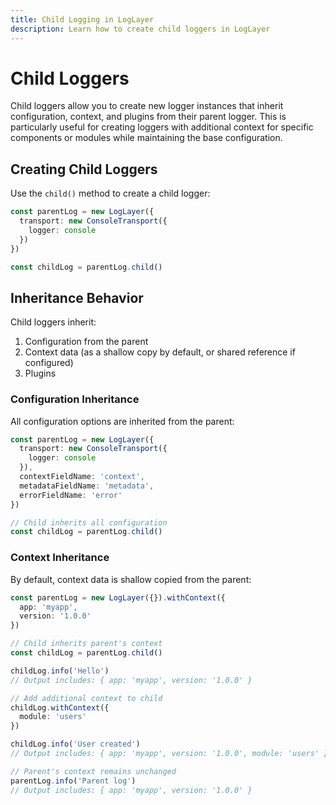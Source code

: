 ```yaml
---
title: Child Logging in LogLayer
description: Learn how to create child loggers in LogLayer
---
```


# Child Loggers

Child loggers allow you to create new logger instances that inherit configuration, context, and plugins from their parent logger. This is particularly useful for creating loggers with additional context for specific components or modules while maintaining the base configuration.

## Creating Child Loggers

Use the `child()` method to create a child logger:

```typescript
const parentLog = new LogLayer({
  transport: new ConsoleTransport({
    logger: console
  })
})

const childLog = parentLog.child()
```

## Inheritance Behavior

Child loggers inherit:
1. Configuration from the parent
2. Context data (as a shallow copy by default, or shared reference if configured)
3. Plugins

### Configuration Inheritance

All configuration options are inherited from the parent:

```typescript
const parentLog = new LogLayer({
  transport: new ConsoleTransport({
    logger: console
  }),
  contextFieldName: 'context',
  metadataFieldName: 'metadata',
  errorFieldName: 'error'
})

// Child inherits all configuration
const childLog = parentLog.child()
```

### Context Inheritance

By default, context data is shallow copied from the parent:

```typescript
const parentLog = new LogLayer({}).withContext({
  app: 'myapp',
  version: '1.0.0'
})

// Child inherits parent's context
const childLog = parentLog.child()

childLog.info('Hello')
// Output includes: { app: 'myapp', version: '1.0.0' }

// Add additional context to child
childLog.withContext({
  module: 'users'
})

childLog.info('User created')
// Output includes: { app: 'myapp', version: '1.0.0', module: 'users' }

// Parent's context remains unchanged
parentLog.info('Parent log')
// Output includes: { app: 'myapp', version: '1.0.0' }
```
